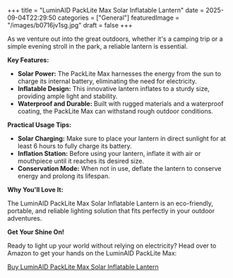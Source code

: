 +++
title = "LuminAID PackLite Max Solar Inflatable Lantern"
date = 2025-09-04T22:29:50
categories = ["General"]
featuredImage = "/images/b0716jv1sg.jpg"
draft = false
+++

As we venture out into the great outdoors, whether it's a camping trip or a simple evening stroll in the park, a reliable lantern is essential.

**Key Features:**

* **Solar Power:** The PackLite Max harnesses the energy from the sun to charge its internal battery, eliminating the need for electricity.
* **Inflatable Design:** This innovative lantern inflates to a sturdy size, providing ample light and stability.
* **Waterproof and Durable:** Built with rugged materials and a waterproof coating, the PackLite Max can withstand rough outdoor conditions.

**Practical Usage Tips:**

* **Solar Charging:** Make sure to place your lantern in direct sunlight for at least 6 hours to fully charge its battery.
* **Inflation Station:** Before using your lantern, inflate it with air or mouthpiece until it reaches its desired size.
* **Conservation Mode:** When not in use, deflate the lantern to conserve energy and prolong its lifespan.

**Why You'll Love It:**

The LuminAID PackLite Max Solar Inflatable Lantern is an eco-friendly, portable, and reliable lighting solution that fits perfectly in your outdoor adventures.

**Get Your Shine On!**

Ready to light up your world without relying on electricity? Head over to Amazon to get your hands on the LuminAID PackLite Max:

[Buy LuminAID PackLite Max Solar Inflatable Lantern](https://www.amazon.com/dp/B0716JV1SG)

